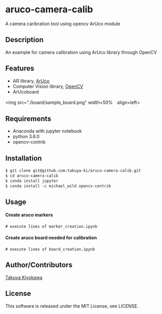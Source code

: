 # aruco-camera-calib

A camera caribration tool using opencv ArUco module

## Description

An example for camera calibration using ArUco library through OpenCV

## Features

- AR library, [ArUco](https://www.uco.es/investiga/grupos/ava/node/26)
- Computer Vision library, [OpenCV](https://opencv.org/)
- ArUcoboard

<img src="./board/sample_board.png" width=50%　align=left>

## Requirements

- Anaconda with jupyter notebook
- python 3.6.0
- opencv-contrib

## Installation

	$ git clone git@github.com:takuya-ki/aruco-camera-calib.git
	$ cd aruco-camera-calib
    $ conda install jupyter
    $ conda install -c michael_wild opencv-contrib

## Usage

#### Create aruco markers

    # execute lines of marker_creation.ipynb

#### Create aruco board needed for calibration

    # execute lines of board_creation.ipynb 

## Author/Contributors

[Takuya Kiyokawa](http://qiita.com/takuya-ki)

## License

This software is released under the MIT License, see LICENSE.
